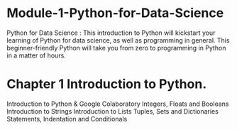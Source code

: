 # Module-1-Python-for-Data-Science
Python for Data Science : This introduction to Python will kickstart your learning of Python for data science, as well as programming in general. This beginner-friendly Python will take you from zero to programming in Python in a matter of hours.


# Chapter 1 Introduction to Python.

Introduction to Python & Google Colaboratory
Integers, Floats and Booleans
Introduction to Strings
Introduction to Lists
Tuples, Sets and Dictionaries
Statements, Indentation and Conditionals

